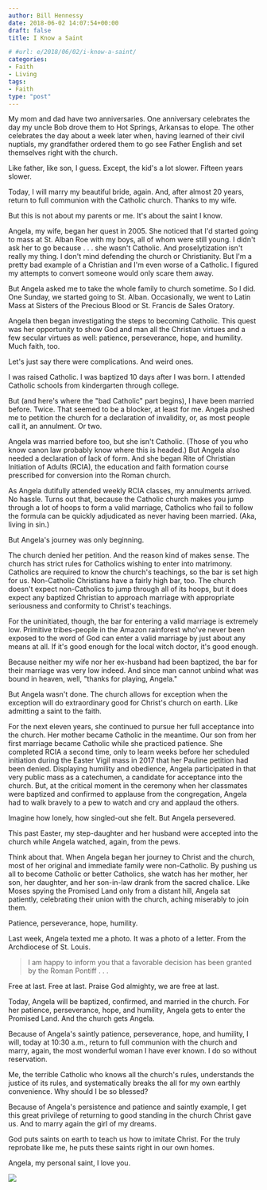 ```yaml
---
author: Bill Hennessy
date: 2018-06-02 14:07:54+00:00
draft: false
title: I Know a Saint

# #url: e/2018/06/02/i-know-a-saint/
categories:
- Faith
- Living
tags:
- Faith
type: "post"
---
```





My mom and dad have two anniversaries. One anniversary celebrates the day my uncle Bob drove them to Hot Springs, Arkansas to elope. The other celebrates the day about a week later when, having learned of their civil nuptials, my grandfather ordered them to go see Father English and set themselves right with the church.







Like father, like son, I guess. Except, the kid's a lot slower. Fifteen years slower.







Today, I will marry my beautiful bride, again. And, after almost 20 years, return to full communion with the Catholic church. Thanks to my wife.







But this is not about my parents or me. It's about the saint I know.







Angela, my wife, began her quest in 2005. She noticed that I'd started going to mass at St. Alban Roe with my boys, all of whom were still young. I didn't ask her to go because . . . she wasn't Catholic. And proselytization isn't really my thing. I don't mind defending the church or Christianity. But I'm a pretty bad example of a Christian and I'm even worse of a Catholic. I figured my attempts to convert someone would only scare them away.







But Angela asked me to take the whole family to church sometime. So I did.
One Sunday, we started going to St. Alban. Occasionally, we went to Latin Mass at Sisters of the Precious Blood or St. Francis de Sales Oratory.







Angela then began investigating the steps to becoming Catholic. This quest was her opportunity to show God and man all the Christian virtues and a few secular virtues as well: patience, perseverance, hope, and humility. Much faith, too.







Let's just say there were complications. And weird ones.







I was raised Catholic. I was baptized 10 days after I was born. I attended Catholic schools from kindergarten through college.







But (and here's where the "bad Catholic" part begins), I have been married before. Twice. That seemed to be a blocker, at least for me. Angela pushed me to petition the church for a declaration of invalidity, or, as most people call it, an annulment. Or two.







Angela was married before too, but she isn't Catholic. (Those of you who know canon law probably know where this is headed.) But Angela also needed a declaration of lack of form. And she began Rite of Christian Initiation of Adults (RCIA), the education and faith formation course prescribed for conversion into the Roman church.







As Angela dutifully attended weekly RCIA classes, my annulments arrived. No hassle. Turns out that, because the Catholic church makes you jump through a lot of hoops to form a valid marriage, Catholics who fail to follow the formula can be quickly adjudicated as never having been married. (Aka, living in sin.)







But Angela's journey was only beginning. 







The church denied her petition. And the reason kind of makes sense. The church has strict rules for Catholics wishing to enter into matrimony. Catholics are required to know the church's teachings, so the bar is set high for us. Non-Catholic Christians have a fairly high bar, too. The church doesn't expect non-Catholics to jump through all of its hoops, but it does expect any baptized Christian to approach marriage with appropriate seriousness and conformity to Christ's teachings.







For the uninitiated, though, the bar for entering a valid marriage is extremely low. Primitive tribes-people in the Amazon rainforest who've never been exposed to the word of God can enter a valid marriage by just about any means at all. If it's good enough for the local witch doctor, it's good enough.







Because neither my wife nor her ex-husband had been baptized, the bar for their marriage was very low indeed. And since man cannot unbind what was bound in heaven, well, "thanks for playing, Angela."







But Angela wasn't done. The church allows for exception when the exception will do extraordinary good for Christ's church on earth. Like admitting a saint to the faith.







For the next eleven years, she continued to pursue her full acceptance into the church. Her mother became Catholic in the meantime. Our son from her first marriage became Catholic while she practiced patience. She completed RCIA a second time, only to learn weeks before her scheduled initiation during the Easter Vigil mass in 2017 that her Pauline petition had been denied. Displaying humility and obedience, Angela participated in that very public mass as a catechumen, a candidate for acceptance into the church. But, at the critical moment in the ceremony when her classmates were baptized and confirmed to applause from the congregation, Angela had to walk bravely to a pew to watch and cry and applaud the others.







Imagine how lonely, how singled-out she felt. But Angela persevered.







This past Easter, my step-daughter
and her husband were accepted into the church while Angela watched, again, from the pews.







Think about that. When Angela began her journey to Christ and the church, most of her original and immediate family were non-Catholic. By pushing us all to become Catholic or better Catholics, she watch has her mother, her son, her daughter, and her son-in-law drank from the sacred chalice. Like Moses spying the Promised Land only from a distant hill, Angela sat patiently, celebrating their union with the church, aching miserably to join them.







Patience, perseverance, hope, humility. 







Last week, Angela texted me a photo. It was a photo of a letter. From the Archdiocese of St. Louis.







> 

> 
> I am happy to inform you that a favorable decision has been granted by the Roman Pontiff . . .
> 
> 








Free at last. Free at last. Praise God almighty, we are free at last.







Today, Angela will be baptized, confirmed, and married in the church. For her patience, perseverance, hope, and humility, Angela gets to enter the Promised Land. And the church gets Angela. 







Because of Angela's saintly patience, perseverance, hope, and humility, I will, today at 10:30 a.m., return to full communion with the church and marry, again, the most wonderful woman I have ever known. I do so without reservation.







Me, the terrible Catholic who knows all the church's rules, understands the justice of its rules, and systematically breaks the all for my own earthly convenience. Why should I be so blessed?







Because of Angela's persistence and patience and saintly example, I get this great privilege of returning to good standing in the church Christ gave us. And to marry again the girl of my dreams.







God puts saints on earth to teach us how to imitate Christ. For the truly reprobate like me, he puts these saints right in our own homes.







Angela, my personal saint, I love you.





![](https://www.hennessysview.com/wp-content/uploads/2018/06/IMG_0425.gif)


